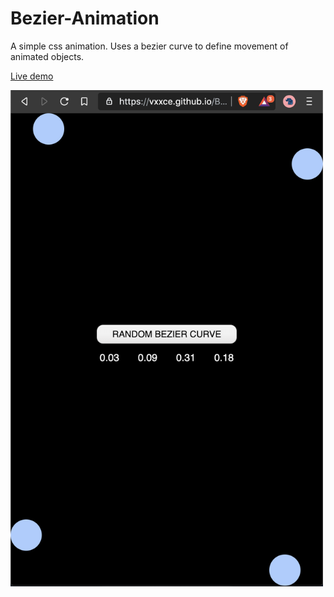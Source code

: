 <h1>Bezier-Animation</h1>

<p>A simple css animation. Uses a bezier curve to define movement of animated objects.</p>

<a href="https://vxxce.github.io/Bezier-Animation">Live demo</a>

<img src="https://github.com/vxxce/Bezier-Animation/blob/master/Screenshot.png" width="500px" alt="Screenshot of CSS animation"/>
